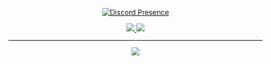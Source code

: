 
<div align="center">

  [![Discord Presence](https://lanyard.cnrad.dev/api/939819492836524032)](https://discord.com/users/939819492836524032)
  
</div>

<div align="center">
  <div id="badges">
<!--   <a href="https://app.hackthebox.com/users/1397904">
  <img src="https://img.shields.io/badge/-HackTheBox-%239FEF00?style=for-the-badge&logo=hackthebox&logoColor=white">
  </a> -->

  <a href="https://tryhackme.com/p/Expluna">
  <img src="https://img.shields.io/badge/-TryHackMe-%23212C42?style=for-the-badge&logo=tryhackme&logoColor=white">
  </a>

 <!-- <a href="https://hackerone.com/luna_zx_001">
  <img src="https://img.shields.io/badge/-HackerOne-%23494649?style=for-the-badge&logo=hackerone&logoColor=white">
  </a> -->
  
  <a href="https://www.youtube.com/watch?v=dQw4w9WgXcQ">
  <img src="https://img.shields.io/badge/YouTube-red?style=for-the-badge&logo=youtube&logoColor=white">
  </a>
</div>
</div>

---
<div align="center">
  <img src="https://skillicons.dev/icons?i=js,typescript,nodejs" />
</div>

